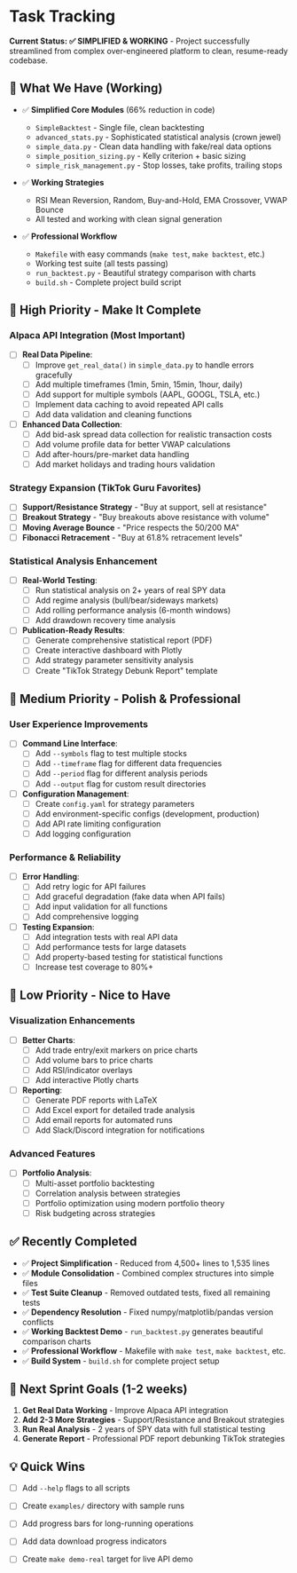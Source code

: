 # Task Tracking

**Current Status: ✅ SIMPLIFIED & WORKING** - Project successfully streamlined from complex over-engineered platform to clean, resume-ready codebase.

## 🎯 What We Have (Working)

- ✅ **Simplified Core Modules** (66% reduction in code)
  - `SimpleBacktest` - Single file, clean backtesting
  - `advanced_stats.py` - Sophisticated statistical analysis (crown jewel)
  - `simple_data.py` - Clean data handling with fake/real data options
  - `simple_position_sizing.py` - Kelly criterion + basic sizing
  - `simple_risk_management.py` - Stop losses, take profits, trailing stops

- ✅ **Working Strategies**
  - RSI Mean Reversion, Random, Buy-and-Hold, EMA Crossover, VWAP Bounce
  - All tested and working with clean signal generation

- ✅ **Professional Workflow**
  - `Makefile` with easy commands (`make test`, `make backtest`, etc.)
  - Working test suite (all tests passing)
  - `run_backtest.py` - Beautiful strategy comparison with charts
  - `build.sh` - Complete project build script

## 🚀 High Priority - Make It Complete

### **Alpaca API Integration** (Most Important)
- [ ] **Real Data Pipeline**:
  - [ ] Improve `get_real_data()` in `simple_data.py` to handle errors gracefully
  - [ ] Add multiple timeframes (1min, 5min, 15min, 1hour, daily)
  - [ ] Add support for multiple symbols (AAPL, GOOGL, TSLA, etc.)
  - [ ] Implement data caching to avoid repeated API calls
  - [ ] Add data validation and cleaning functions

- [ ] **Enhanced Data Collection**:
  - [ ] Add bid-ask spread data collection for realistic transaction costs
  - [ ] Add volume profile data for better VWAP calculations
  - [ ] Add after-hours/pre-market data handling
  - [ ] Add market holidays and trading hours validation

### **Strategy Expansion** (TikTok Guru Favorites)
- [ ] **Support/Resistance Strategy** - "Buy at support, sell at resistance"
- [ ] **Breakout Strategy** - "Buy breakouts above resistance with volume"
- [ ] **Moving Average Bounce** - "Price respects the 50/200 MA"
- [ ] **Fibonacci Retracement** - "Buy at 61.8% retracement levels"

### **Statistical Analysis Enhancement**
- [ ] **Real-World Testing**:
  - [ ] Run statistical analysis on 2+ years of real SPY data
  - [ ] Add regime analysis (bull/bear/sideways markets)
  - [ ] Add rolling performance analysis (6-month windows)
  - [ ] Add drawdown recovery time analysis

- [ ] **Publication-Ready Results**:
  - [ ] Generate comprehensive statistical report (PDF)
  - [ ] Create interactive dashboard with Plotly
  - [ ] Add strategy parameter sensitivity analysis
  - [ ] Create "TikTok Strategy Debunk Report" template

## 🔧 Medium Priority - Polish & Professional

### **User Experience Improvements**
- [ ] **Command Line Interface**:
  - [ ] Add `--symbols` flag to test multiple stocks
  - [ ] Add `--timeframe` flag for different data frequencies  
  - [ ] Add `--period` flag for different analysis periods
  - [ ] Add `--output` flag for custom result directories

- [ ] **Configuration Management**:
  - [ ] Create `config.yaml` for strategy parameters
  - [ ] Add environment-specific configs (development, production)
  - [ ] Add API rate limiting configuration
  - [ ] Add logging configuration

### **Performance & Reliability**
- [ ] **Error Handling**:
  - [ ] Add retry logic for API failures
  - [ ] Add graceful degradation (fake data when API fails)
  - [ ] Add input validation for all functions
  - [ ] Add comprehensive logging

- [ ] **Testing Expansion**:
  - [ ] Add integration tests with real API data
  - [ ] Add performance tests for large datasets
  - [ ] Add property-based testing for statistical functions
  - [ ] Increase test coverage to 80%+

## 🎨 Low Priority - Nice to Have

### **Visualization Enhancements**
- [ ] **Better Charts**:
  - [ ] Add trade entry/exit markers on price charts
  - [ ] Add volume bars to price charts
  - [ ] Add RSI/indicator overlays
  - [ ] Add interactive Plotly charts

- [ ] **Reporting**:
  - [ ] Generate PDF reports with LaTeX
  - [ ] Add Excel export for detailed trade analysis
  - [ ] Add email reports for automated runs
  - [ ] Add Slack/Discord integration for notifications

### **Advanced Features**
- [ ] **Portfolio Analysis**:
  - [ ] Multi-asset portfolio backtesting
  - [ ] Correlation analysis between strategies
  - [ ] Portfolio optimization using modern portfolio theory
  - [ ] Risk budgeting across strategies

## ✅ Recently Completed

- ✅ **Project Simplification** - Reduced from 4,500+ lines to 1,535 lines
- ✅ **Module Consolidation** - Combined complex structures into simple files
- ✅ **Test Suite Cleanup** - Removed outdated tests, fixed all remaining tests
- ✅ **Dependency Resolution** - Fixed numpy/matplotlib/pandas version conflicts
- ✅ **Working Backtest Demo** - `run_backtest.py` generates beautiful comparison charts
- ✅ **Professional Workflow** - Makefile with `make test`, `make backtest`, etc.
- ✅ **Build System** - `build.sh` for complete project setup

## 🎯 Next Sprint Goals (1-2 weeks)

1. **Get Real Data Working** - Improve Alpaca API integration
2. **Add 2-3 More Strategies** - Support/Resistance and Breakout strategies  
3. **Run Real Analysis** - 2 years of SPY data with full statistical testing
4. **Generate Report** - Professional PDF report debunking TikTok strategies

## 💡 Quick Wins

- [ ] Add `--help` flags to all scripts
- [ ] Create `examples/` directory with sample runs
- [ ] Add progress bars for long-running operations
- [ ] Add data download progress indicators
- [ ] Create `make demo-real` target for live API demo

